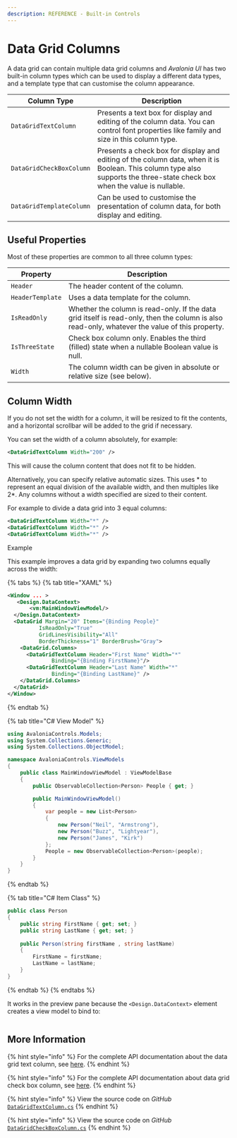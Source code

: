 ```yaml
---
description: REFERENCE - Built-in Controls
---
```


# Data Grid Columns

A data grid can contain multiple data grid columns and _Avalonia UI_ has two built-in column types which can be used to display a different data types, and a template type that can customise the column appearance.&#x20;

| Column Type              | Description                                                                                                                                                               |
| ------------------------ | ------------------------------------------------------------------------------------------------------------------------------------------------------------------------- |
| `DataGridTextColumn`     | Presents a text box for display and editing of the column data. You can control font properties like family and size in this column type.                                 |
| `DataGridCheckBoxColumn` | Presents a check box for display and editing of the column data, when it is Boolean. This column type also supports the three-state check box when the value is nullable. |
| `DataGridTemplateColumn` | Can be used to customise the presentation of column data, for both display and editing.                                                                                   |

## Useful Properties

Most of these properties are common to all three column types:

| Property         | Description                                                                                                                                     |
| ---------------- | ----------------------------------------------------------------------------------------------------------------------------------------------- |
| `Header`         | The header content of the column.                                                                                                               |
| `HeaderTemplate` | Uses a data template for the column.                                                                                                            |
| `IsReadOnly`     | Whether the column is read-only. If the data grid itself is read-only, then the column is also read-only, whatever the value of this  property. |
| `IsThreeState`   | Check box column only. Enables the third (filled) state when a nullable Boolean value is null.                                                  |
| `Width`          | The column width can be given in absolute or relative size (see below).                                                                         |

## Column Width

If you do not set the width for a column, it will be resized to fit the contents, and a horizontal scrollbar will be added to the grid if necessary.&#x20;

You can set the width of a column absolutely, for example:

```xml
<DataGridTextColumn Width="200" />
```

This will cause the column content that does not fit to be hidden.

Alternatively, you can specify relative automatic sizes. This uses \* to represent an equal division of the available width, and then multiples like 2\*.  Any columns without a width specified are sized to their content.

For example to divide a data grid into 3 equal columns:

```xml
<DataGridTextColumn Width="*" />
<DataGridTextColumn Width="*" />
<DataGridTextColumn Width="*" />
```

Example

This example improves a data grid by expanding two columns equally across the width:

{% tabs %}
{% tab title="XAML" %}
```xml
<Window ... >
   <Design.DataContext>
       <vm:MainWindowViewModel/>
  </Design.DataContext>
  <DataGrid Margin="20" Items="{Binding People}"
          IsReadOnly="True"
          GridLinesVisibility="All"
          BorderThickness="1" BorderBrush="Gray">
    <DataGrid.Columns>
      <DataGridTextColumn Header="First Name" Width="*" 
              Binding="{Binding FirstName}"/>
      <DataGridTextColumn Header="Last Name" Width="*" 
              Binding="{Binding LastName}" />
    </DataGrid.Columns>
  </DataGrid>
</Window>
```
{% endtab %}

{% tab title="C# View Model" %}
```csharp
using AvaloniaControls.Models;
using System.Collections.Generic;
using System.Collections.ObjectModel;

namespace AvaloniaControls.ViewModels
{
    public class MainWindowViewModel : ViewModelBase
    {
        public ObservableCollection<Person> People { get; }

        public MainWindowViewModel()
        {
            var people = new List<Person> 
            {
                new Person("Neil", "Armstrong"),
                new Person("Buzz", "Lightyear"),
                new Person("James", "Kirk")
            };
            People = new ObservableCollection<Person>(people);
        }
    }
}
```
{% endtab %}

{% tab title="C# Item Class" %}
```csharp
public class Person
{
    public string FirstName { get; set; }
    public string LastName { get; set; }
    
    public Person(string firstName , string lastName)
    {
        FirstName = firstName;
        LastName = lastName;
    }
}
```
{% endtab %}
{% endtabs %}

It works in the preview pane because the `<Design.DataContext>` element creates a view model to bind to:

<figure><img src="../../../.gitbook/assets/image (4) (1).png" alt=""><figcaption></figcaption></figure>

## More Information

{% hint style="info" %}
For the complete API documentation about the data grid text column, see [here](http://reference.avaloniaui.net/api/Avalonia.Controls/DataGridTextColumn/).
{% endhint %}

{% hint style="info" %}
For the complete API documentation about data grid check box column, see [here](http://reference.avaloniaui.net/api/Avalonia.Controls/DataGridCheckBoxColumn/).
{% endhint %}

{% hint style="info" %}
View the source code on _GitHub_ [`DataGridTextColumn.cs`](https://github.com/AvaloniaUI/Avalonia/blob/master/src/Avalonia.Controls.DataGrid/DataGridTextColumn.cs)
{% endhint %}

{% hint style="info" %}
View the source code on _GitHub_ [`DataGridCheckBoxColumn.cs`](https://github.com/AvaloniaUI/Avalonia/blob/master/src/Avalonia.Controls.DataGrid/DataGridCheckBoxColumn.cs)
{% endhint %}
